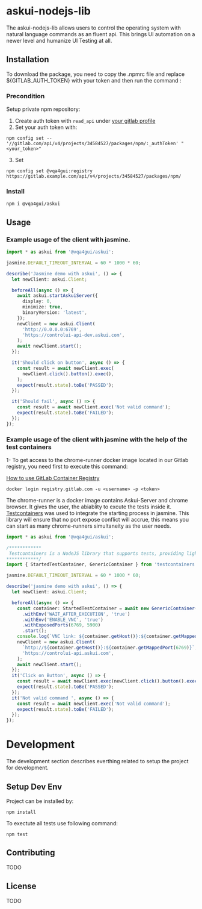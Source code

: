 # askui-nodejs-lib

The askui-nodejs-lib allows users to control the operating system with natural language commands as an fluent api. This brings UI automation on a newer level and humanize UI Testing at all.

## Installation

To download the package, you need to copy the .npmrc file and replace ${GITLAB_AUTH_TOKEN} with your token and then run  the command : 


### Precondition

Setup private npm repository:
1. Create auth token with `read_api` under [your gitlab profile](https://gitlab.com/-/profile/personal_access_tokens)
2. Set your auth token with: 
```shell
npm config set -- '//gitlab.com/api/v4/projects/34584527/packages/npm/:_authToken' "<your_token>"
```
3. Set
```shell
npm config set @vqa4gui:registry https://gitlab.example.com/api/v4/projects/34584527/packages/npm/
```

### Install

```shell
npm i @vqa4gui/askui
```

## Usage

### Example usage of the client with jasmine.

```typescript
import * as askui from '@vqa4gui/askui';

jasmine.DEFAULT_TIMEOUT_INTERVAL = 60 * 1000 * 60;

describe('Jasmine demo with askui', () => {
  let newClient: askui.Client;

  beforeAll(async () => {
    await askui.startAskuiServer({
      display: 0,
      minimize: true,
      binaryVersion: 'latest',
    });
    newClient = new askui.Client(
      'http://0.0.0.0:6769',
      'https://controlui-api-dev.askui.com',
    );
    await newClient.start();
  });

  it('Should click on button', async () => {
    const result = await newClient.exec(
      newClient.click().button().exec(),
    );
    expect(result.state).toBe('PASSED');
  });

  it('Should fail', async () => {
    const result = await newClient.exec('Not valid command');
    expect(result.state).toBe('FAILED');
  });
});
```
### Example usage of the client with jasmine with the help of the test containers
1- To get access to the chrome-runner docker image located in our Gitlab registry, you need first to execute this command:

<a href="https://docs.gitlab.com/ee/user/packages/container_registry/" target="_blank">How to use GitLab Container Registry</a>

```shell
docker login registry.gitlab.com -u <username> -p <token>
```
The chrome-runner is a docker image contains Askui-Server and chrome browser. It gives the user, the abiablity to excute the tests inside it.
 <a href="https://github.com/testcontainers/testcontainers-node" target="_blank">Testcontainers</a> was used to integrate the starting process in jasmine. This library will ensure that no port expose conflict will accrue, this means you can start as many chrome-runners simultaneity as the user needs. 


```typescript
import * as askui from '@vqa4gui/askui';

/************
 Testcontainers is a NodeJS library that supports tests, providing lightweight, throwaway instances of common databases, Selenium web browsers, or anything else that can run in a Docker container
************/
import { StartedTestContainer, GenericContainer } from 'testcontainers';

jasmine.DEFAULT_TIMEOUT_INTERVAL = 60 * 1000 * 60;

describe('jasmine demo with askui', () => {
  let newClient: askui.Client;

  beforeAll(async () => {
    const container: StartedTestContainer = await new GenericContainer('registry.gitlab.com/vqa4gui/mvp/control-your-ui/browser/chrome:v0.8.0-100.0.4896.60-amd64')
      .withEnv('WAIT_AFTER_EXECUTION', 'true')
      .withEnv('ENABLE_VNC', 'true')
      .withExposedPorts(6769, 5900)
      .start();
    console.log(`VNC link: ${container.getHost()}:${container.getMappedPort(5900)}, Password: selenoid`);
    newClient = new askui.Client(
      `http://${container.getHost()}:${container.getMappedPort(6769)}`,
      'https://controlui-api.askui.com',
    );
    await newClient.start();
  });
  it('Click on Button', async () => {
    const result = await newClient.exec(newClient.click().button().exec());
    expect(result.state).toBe('PASSED');
  });
  it('Not valid command ', async () => {
    const result = await newClient.exec('Not valid command');
    expect(result.state).toBe('FAILED');
  });
});
```

# Development

The development section describes everthing related to setup the project for development. 


## Setup Dev Env

Project can be installed by: 
```shell
npm install
```
To exectute all tests use following command:
```shell
npm test
```


## Contributing

TODO

## License

TODO
